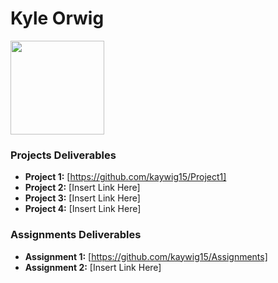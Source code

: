 # Kyle Orwig

<img src="./assets/KyleOrwig.JPEG" style="width:150px;"/>

### Projects Deliverables

- **Project 1:** [https://github.com/kaywig15/Project1]
- **Project 2:** [Insert Link Here]
- **Project 3:** [Insert Link Here]
- **Project 4:** [Insert Link Here]

### Assignments Deliverables

- **Assignment 1:** [https://github.com/kaywig15/Assignments]
- **Assignment 2:** [Insert Link Here]
